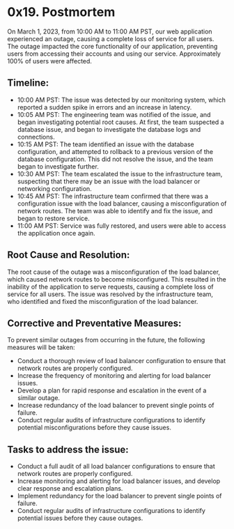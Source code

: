 # 0x19. Postmortem

On March 1, 2023, from 10:00 AM to 11:00 AM PST, our web application experienced an outage, causing a complete loss of service for all users. The outage impacted the core functionality of our application, preventing users from accessing their accounts and using our service. Approximately 100% of users were affected.

## Timeline:

- 10:00 AM PST: The issue was detected by our monitoring system, which reported a sudden spike in errors and an increase in latency.
- 10:05 AM PST: The engineering team was notified of the issue, and began investigating potential root causes. At first, the team suspected a database issue, and began to investigate the database logs and connections.
- 10:15 AM PST: The team identified an issue with the database configuration, and attempted to rollback to a previous version of the database configuration. This did not resolve the issue, and the team began to investigate further.
- 10:30 AM PST: The team escalated the issue to the infrastructure team, suspecting that there may be an issue with the load balancer or networking configuration.
- 10:45 AM PST: The infrastructure team confirmed that there was a configuration issue with the load balancer, causing a misconfiguration of network routes. The team was able to identify and fix the issue, and began to restore service.
- 11:00 AM PST: Service was fully restored, and users were able to access the application once again.

## Root Cause and Resolution:

The root cause of the outage was a misconfiguration of the load balancer, which caused network routes to become misconfigured. This resulted in the inability of the application to serve requests, causing a complete loss of service for all users. The issue was resolved by the infrastructure team, who identified and fixed the misconfiguration of the load balancer.

## Corrective and Preventative Measures:

To prevent similar outages from occurring in the future, the following measures will be taken:

- Conduct a thorough review of load balancer configuration to ensure that network routes are properly configured.
- Increase the frequency of monitoring and alerting for load balancer issues.
- Develop a plan for rapid response and escalation in the event of a similar outage.
- Increase redundancy of the load balancer to prevent single points of failure.
- Conduct regular audits of infrastructure configurations to identify potential misconfigurations before they cause issues.

## Tasks to address the issue:

- Conduct a full audit of all load balancer configurations to ensure that network routes are properly configured.
- Increase monitoring and alerting for load balancer issues, and develop clear response and escalation plans.
- Implement redundancy for the load balancer to prevent single points of failure.
- Conduct regular audits of infrastructure configurations to identify potential issues before they cause outages.
